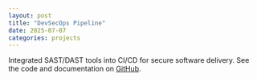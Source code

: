 ```yaml
---
layout: post
title: "DevSecOps Pipeline"
date: 2025-07-07
categories: projects
---
```


Integrated SAST/DAST tools into CI/CD for secure software delivery. See the code and documentation on [GitHub](https://github.com/errorx50/devsecops-pipeline).
